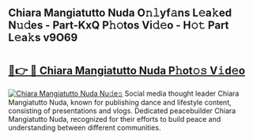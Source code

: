 ## Chiara Mangiatutto Nuda O𝚗𝚕yf𝚊ns L𝚎a𝚔ed N𝚞𝚍es - Part-KxQ P𝚑𝚘tos Vi𝚍𝚎o - H𝚘𝚝 Part L𝚎a𝚔s v9O69

# <h2><a href="http://kfexmub.oniu.top/?m=Chiara+Mangiatutto+Nuda">🔗👉 🔴 Chiara Mangiatutto Nuda P𝚑ot𝚘𝚜 V𝚒d𝚎o</a></h2>

[![Chiara Mangiatutto Nuda Nu𝚍e𝚜](https://i.imgur.com/0qMVB7G.gif)](http://kfexmub.oniu.top/?m=Chiara+Mangiatutto+Nuda)
Social media thought leader Chiara Mangiatutto Nuda, known for publishing dance and lifestyle content, consisting of presentations and vlogs. Dedicated peacebuilder Chiara Mangiatutto Nuda, recognized for their efforts to build peace and understanding between different communities.  
